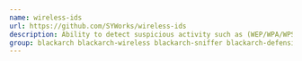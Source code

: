 ```yaml
---
name: wireless-ids
url: https://github.com/SYWorks/wireless-ids
description: Ability to detect suspicious activity such as (WEP/WPA/WPS) attack by sniffing the air for wireless packets.
group: blackarch blackarch-wireless blackarch-sniffer blackarch-defensive
---
```

